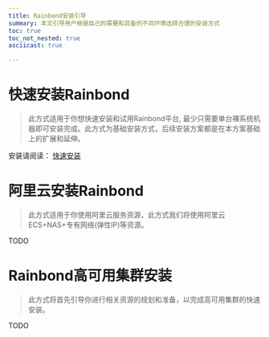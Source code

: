 ```yaml
---
title: Rainbond安装引导
summary: 本文引导用户根据自己的需要和具备的不同环境选择合理的安装方式
toc: true
toc_not_nested: true
asciicast: true

---
```


<div id="toc"></div>

# 快速安装Rainbond

> 此方式适用于你想快速安装和试用Rainbond平台,  最少只需要单台裸系统机器即可安装完成。此方式为基础安装方式，后续安装方案都是在本方案基础上的扩展和延伸。

安装请阅读： [快速安装](./online-installation.html)

# 阿里云安装Rainbond

> 此方式适用于你使用阿里云服务资源，此方式我们将使用阿里云 ECS+NAS+专有网络(弹性IP)等资源。

TODO

# Rainbond高可用集群安装

> 此方式将首先引导你进行相关资源的规划和准备，以完成高可用集群的快速安装。

TODO
